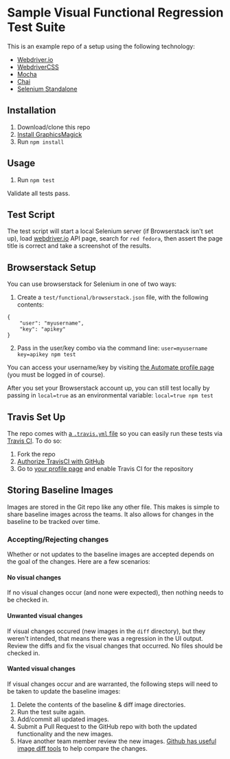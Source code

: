 # Sample Visual Functional Regression Test Suite

This is an example repo of a setup using the following technology:

- [Webdriver.io](webdriver.io)
- [WebdriverCSS](https://github.com/webdriverio/webdrivercss)
- [Mocha](mochajs.org)
- [Chai](chaijs.com)
- [Selenium Standalone](https://github.com/vvo/selenium-standalone)

## Installation

1. Download/clone this repo
1. [Install GraphicsMagick](https://github.com/webdriverio/webdrivercss#install)
1. Run `npm install`

## Usage 

1. Run `npm test`

Validate all tests pass.

## Test Script

The test script will start a local Selenium server (if Browserstack isn't set up), load [webdriver.io](http://webdriver.io) API page, search for `red fedora`, then assert the page title is correct and take a screenshot of the results.

## Browserstack Setup

You can use browserstack for Selenium in one of two ways:

1. Create a `test/functional/browserstack.json` file, with the following contents:
```
{
    "user": "myusername",
    "key": "apikey"
}
```
2. Pass in the user/key combo via the command line: `user=myusername key=apikey npm test`

You can access your username/key by visiting [the Automate profile page](https://www.browserstack.com/accounts/automate) (you must be logged in of course).

After you set your Browserstack account up, you can still test locally by passing in `local=true` as an environmental variable: `local=true npm test`

## Travis Set Up

The repo comes with [a `.travis.yml` file](/blob/master/.travis.yml) so you can easily run these tests via [Travis CI](https://travis-ci.org). To do so:

1. Fork the repo
1. [Authorize TravisCI with GitHub](https://travis-ci.org/auth)
1. Go to [your profile page](https://travis-ci.org/profile) and enable Travis CI for the repository

## Storing Baseline Images

Images are stored in the Git repo like any other file. This makes is simple to share baseline images across the teams. It also allows for changes in the baseline to be tracked over time.

### Accepting/Rejecting changes

Whether or not updates to the baseline images are accepted depends on the goal of the changes. Here are a few scenarios:

#### No visual changes

If no visual changes occur (and none were expected), then nothing needs to be  checked in.

#### Unwanted visual changes

If visual changes occured (new images in the `diff` directory), but they weren't intended, that means there was a regression in the UI output. Review the diffs and fix the visual changes that occurred. No files should be checked in.

#### Wanted visual changes

If visual changes occur and are warranted, the following steps will need to be taken to update the baseline images:

1. Delete the contents of the baseline & diff image directories.
2. Run the test suite again.
3. Add/commit all updated images.
4. Submit a Pull Request to the GitHub repo with both the updated functionality and the new images.
5. Have another team member review the new images. [Github has useful image diff tools](https://github.com/blog/817-behold-image-view-modes) to help compare the changes. 
